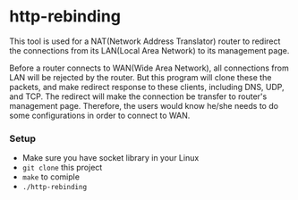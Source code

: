# http-rebinding
This tool is used for a NAT(Network Address Translator) router 
to redirect the connections from its LAN(Local Area Network) to 
its management page.

Before a router connects to WAN(Wide Area Network), all connections 
from LAN will be rejected by the router. But this program will clone 
these the packets, and make redirect response to these clients, including 
DNS, UDP, and TCP. The redirect will make the connection be transfer to 
router's management page. Therefore, the users would know he/she needs to 
do some configurations in order to connect to WAN. 

### Setup
 - Make sure you have socket library in your Linux
 - `git clone` this project
 - `make` to comiple 
 - `./http-rebinding` 
 
 
